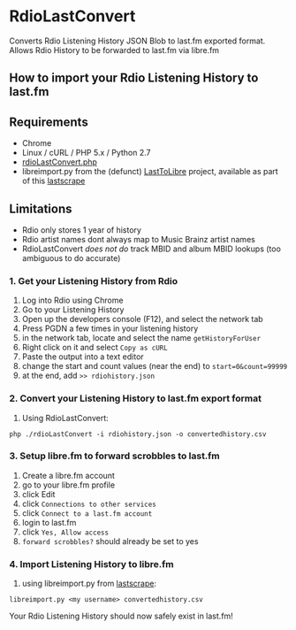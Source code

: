 # RdioLastConvert
Converts Rdio Listening History JSON Blob to last.fm exported format. Allows Rdio History to be forwarded to last.fm via libre.fm

## How to import your Rdio Listening History to last.fm

## Requirements
- Chrome
- Linux / cURL / PHP 5.x / Python 2.7
- [rdioLastConvert.php](https://github.com/cybacolt/RdioLastConvert)
- libreimport.py from the (defunct) [LastToLibre](https://gitorious.org/fmthings/lasttolibre) project, available as part of this [lastscrape](https://github.com/encukou/lastscrape-gui)

## Limitations
- Rdio only stores 1 year of history
- Rdio artist names dont always map to Music Brainz artist names
- RdioLastConvert *does not do* track MBID and album MBID lookups (too ambiguous to do accurate)


### 1. Get your Listening History from Rdio
1. Log into Rdio using Chrome
2. Go to your Listening History
3. Open up the developers console (F12), and select the network tab
4. Press PGDN a few times in your listening history
5. in the network tab, locate and select the name `getHistoryForUser`
6. Right click on it and select `Copy as cURL`
7. Paste the output into a text editor
8. change the start and count values (near the end) to `start=0&count=99999`
9. at the end, add  `>> rdiohistory.json`

### 2. Convert your Listening History to last.fm export format
1. Using RdioLastConvert: 
```
php ./rdioLastConvert -i rdiohistory.json -o convertedhistory.csv
```

### 3. Setup libre.fm to forward scrobbles to last.fm
1. Create a libre.fm account
1. go to your libre.fm profile
2. click Edit
3. click `Connections to other services`
4. click `Connect to a last.fm account`
5. login to last.fm
6. click `Yes, Allow access`
7. `forward scrobbles?` should already be set to yes

### 4. Import Listening History to libre.fm
1) using libreimport.py from [lastscrape](https://github.com/encukou/lastscrape-gui):
```
libreimport.py <my username> convertedhistory.csv
```

Your Rdio Listening History should now safely exist in last.fm!
